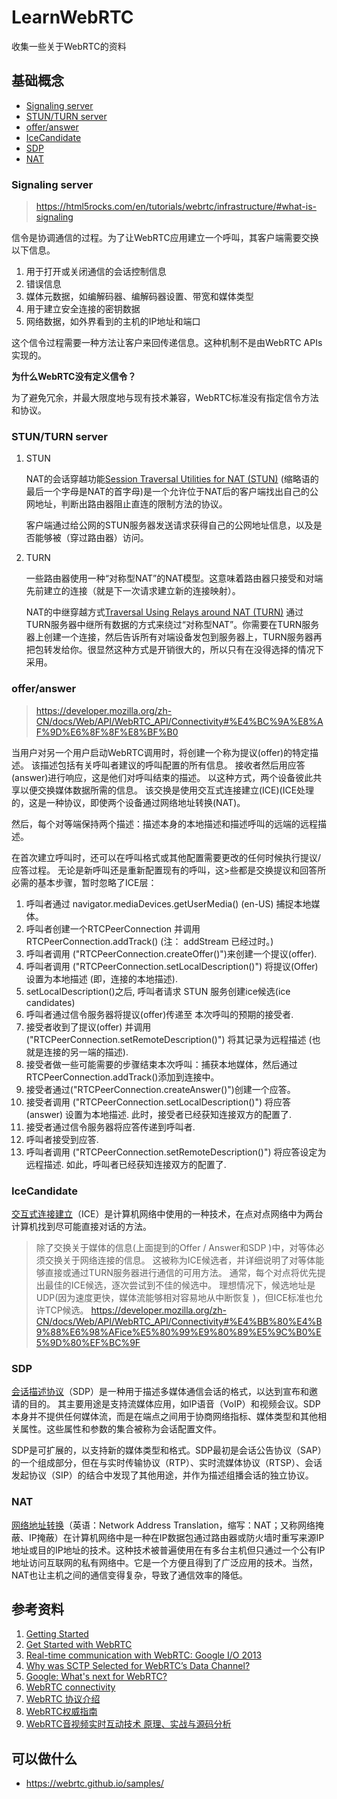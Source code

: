 # LearnWebRTC
收集一些关于WebRTC的资料
## 基础概念
* [Signaling server](#Signaling-server)
* [STUN/TURN server](#STUN/TURN-server)
* [offer/answer](#offer/answer)
* [IceCandidate](#IceCandidate)
* [SDP](#SDP)
* [NAT](#NAT)

### Signaling server
> https://html5rocks.com/en/tutorials/webrtc/infrastructure/#what-is-signaling

信令是协调通信的过程。为了让WebRTC应用建立一个呼叫，其客户端需要交换以下信息。

1. 用于打开或关闭通信的会话控制信息
1. 错误信息
1. 媒体元数据，如编解码器、编解码器设置、带宽和媒体类型
1. 用于建立安全连接的密钥数据
1. 网络数据，如外界看到的主机的IP地址和端口

这个信令过程需要一种方法让客户来回传递信息。这种机制不是由WebRTC APIs实现的。

**为什么WebRTC没有定义信令？**

为了避免冗余，并最大限度地与现有技术兼容，WebRTC标准没有指定信令方法和协议。

### STUN/TURN server

1. STUN

    NAT的会话穿越功能[Session Traversal Utilities for NAT (STUN)](https://en.wikipedia.org/wiki/STUN) (缩略语的最后一个字母是NAT的首字母)是一个允许位于NAT后的客户端找出自己的公网地址，判断出路由器阻止直连的限制方法的协议。

    客户端通过给公网的STUN服务器发送请求获得自己的公网地址信息，以及是否能够被（穿过路由器）访问。

1. TURN

    一些路由器使用一种“对称型NAT”的NAT模型。这意味着路由器只接受和对端先前建立的连接（就是下一次请求建立新的连接映射）。

    NAT的中继穿越方式[Traversal Using Relays around NAT (TURN)](https://en.wikipedia.org/wiki/Traversal_Using_Relays_around_NAT) 通过TURN服务器中继所有数据的方式来绕过“对称型NAT”。你需要在TURN服务器上创建一个连接，然后告诉所有对端设备发包到服务器上，TURN服务器再把包转发给你。很显然这种方式是开销很大的，所以只有在没得选择的情况下采用。

### offer/answer
>https://developer.mozilla.org/zh-CN/docs/Web/API/WebRTC_API/Connectivity#%E4%BC%9A%E8%AF%9D%E6%8F%8F%E8%BF%B0

当用户对另一个用户启动WebRTC调用时，将创建一个称为提议(offer)的特定描述。 该描述包括有关呼叫者建议的呼叫配置的所有信息。 接收者然后用应答(answer)进行响应，这是他们对呼叫结束的描述。 以这种方式，两个设备彼此共享以便交换媒体数据所需的信息。 该交换是使用交互式连接建立(ICE)(ICE处理的，这是一种协议，即使两个设备通过网络地址转换(NAT)。

然后，每个对等端保持两个描述：描述本身的本地描述和描述呼叫的远端的远程描述。

在首次建立呼叫时，还可以在呼叫格式或其他配置需要更改的任何时候执行提议/应答过程。 无论是新呼叫还是重新配置现有的呼叫，这>些都是交换提议和回答所必需的基本步骤，暂时忽略了ICE层：

1. 呼叫者通过 navigator.mediaDevices.getUserMedia() (en-US) 捕捉本地媒体。
1. 呼叫者创建一个RTCPeerConnection 并调用 RTCPeerConnection.addTrack() (注： addStream 已经过时。)
1. 呼叫者调用 ("RTCPeerConnection.createOffer()")来创建一个提议(offer).
1. 呼叫者调用 ("RTCPeerConnection.setLocalDescription()") 将提议(Offer)   设置为本地描述 (即，连接的本地描述).
1. setLocalDescription()之后, 呼叫者请求 STUN 服务创建ice候选(ice candidates)
1. 呼叫者通过信令服务器将提议(offer)传递至 本次呼叫的预期的接受者.
1. 接受者收到了提议(offer) 并调用 ("RTCPeerConnection.setRemoteDescription()") 将其记录为远程描述 (也就是连接的另一端的描述).
1. 接受者做一些可能需要的步骤结束本次呼叫：捕获本地媒体，然后通过RTCPeerConnection.addTrack()添加到连接中。
1. 接受者通过("RTCPeerConnection.createAnswer()")创建一个应答。
1. 接受者调用 ("RTCPeerConnection.setLocalDescription()") 将应答(answer)   设置为本地描述. 此时，接受者已经获知连接双方的配置了.
1. 接受者通过信令服务器将应答传递到呼叫者.
1. 呼叫者接受到应答.
1. 呼叫者调用 ("RTCPeerConnection.setRemoteDescription()") 将应答设定为远程描述. 如此，呼叫者已经获知连接双方的配置了.

### IceCandidate
[交互式连接建立](https://en.wikipedia.org/wiki/Interactive_Connectivity_Establishment)（ICE）是计算机网络中使用的一种技术，在点对点网络中为两台计算机找到尽可能直接对话的方法。

>除了交换关于媒体的信息(上面提到的Offer / Answer和SDP )中，对等体必须交换关于网络连接的信息。 这被称为ICE候选者，并详细说明了对等体能够直接或通过TURN服务器进行通信的可用方法。 通常，每个对点将优先提出最佳的ICE候选，逐次尝试到不佳的候选中。 理想情况下，候选地址是UDP(因为速度更快，媒体流能够相对容易地从中断恢复 )，但ICE标准也允许TCP候选。
https://developer.mozilla.org/zh-CN/docs/Web/API/WebRTC_API/Connectivity#%E4%BB%80%E4%B9%88%E6%98%AFice%E5%80%99%E9%80%89%E5%9C%B0%E5%9D%80%EF%BC%9F


### SDP
[会话描述协议](https://en.wikipedia.org/wiki/Session_Description_Protocol)（SDP）是一种用于描述多媒体通信会话的格式，以达到宣布和邀请的目的。 其主要用途是支持流媒体应用，如IP语音（VoIP）和视频会议。SDP本身并不提供任何媒体流，而是在端点之间用于协商网络指标、媒体类型和其他相关属性。这些属性和参数的集合被称为会话配置文件。

SDP是可扩展的，以支持新的媒体类型和格式。SDP最初是会话公告协议（SAP）的一个组成部分，但在与实时传输协议（RTP）、实时流媒体协议（RTSP）、会话发起协议（SIP）的结合中发现了其他用途，并作为描述组播会话的独立协议。

### NAT
[网络地址转换](https://zh.wikipedia.org/wiki/%E7%BD%91%E7%BB%9C%E5%9C%B0%E5%9D%80%E8%BD%AC%E6%8D%A2)（英语：Network Address Translation，缩写：NAT；又称网络掩蔽、IP掩蔽）在计算机网络中是一种在IP数据包通过路由器或防火墙时重写来源IP地址或目的IP地址的技术。这种技术被普遍使用在有多台主机但只通过一个公有IP地址访问互联网的私有网络中。它是一个方便且得到了广泛应用的技术。当然，NAT也让主机之间的通信变得复杂，导致了通信效率的降低。


## 参考资料
1. [Getting Started](https://webrtc.github.io/webrtc-org/start/)
1. [Get Started with WebRTC](https://www.html5rocks.com/en/tutorials/webrtc/basics/#toc-disruptive)
1. [Real-time communication with WebRTC: Google I/O 2013](https://www.youtube.com/watch?v=p2HzZkd2A40)
1. [Why was SCTP Selected for WebRTC’s Data Channel?](https://bloggeek.me/sctp-data-channel/)
1. [Google: What's next for WebRTC?](https://www.youtube.com/watch?v=HCE3S1E5UwY)
1. [WebRTC connectivity](https://developer.mozilla.org/zh-CN/docs/Web/API/WebRTC_API/Connectivity)
1. [WebRTC 协议介绍](https://developer.mozilla.org/zh-CN/docs/Web/API/WebRTC_API/Protocols)
1. [WebRTC权威指南](https://book.douban.com/subject/26915289/)
1. [WebRTC音视频实时互动技术 原理、实战与源码分析](https://www.amazon.cn/dp/B09B2BSMLG)

## 可以做什么
* https://webrtc.github.io/samples/
